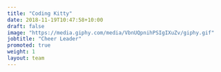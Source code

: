 ```yaml
---
title: "Coding Kitty"
date: 2018-11-19T10:47:58+10:00
draft: false
image: "https://media.giphy.com/media/VbnUQpnihPSIgIXuZv/giphy.gif"
jobtitle: "Cheer Leader"
promoted: true
weight: 1
layout: team
---
```


